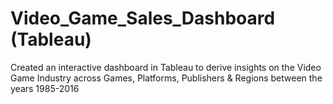 # Video_Game_Sales_Dashboard (Tableau)

Created an interactive dashboard in Tableau to derive insights on the Video Game Industry across Games, Platforms, Publishers & Regions between the years 1985-2016
